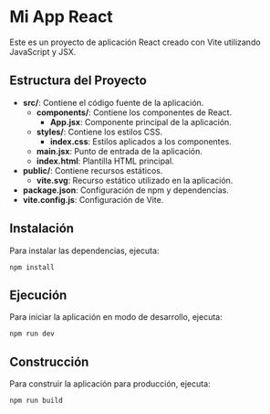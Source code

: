# Mi App React

Este es un proyecto de aplicación React creado con Vite utilizando JavaScript y JSX.

## Estructura del Proyecto

- **src/**: Contiene el código fuente de la aplicación.
  - **components/**: Contiene los componentes de React.
    - **App.jsx**: Componente principal de la aplicación.
  - **styles/**: Contiene los estilos CSS.
    - **index.css**: Estilos aplicados a los componentes.
  - **main.jsx**: Punto de entrada de la aplicación.
  - **index.html**: Plantilla HTML principal.
- **public/**: Contiene recursos estáticos.
  - **vite.svg**: Recurso estático utilizado en la aplicación.
- **package.json**: Configuración de npm y dependencias.
- **vite.config.js**: Configuración de Vite.

## Instalación

Para instalar las dependencias, ejecuta:

```
npm install
```

## Ejecución

Para iniciar la aplicación en modo de desarrollo, ejecuta:

```
npm run dev
```

## Construcción

Para construir la aplicación para producción, ejecuta:

```
npm run build
```